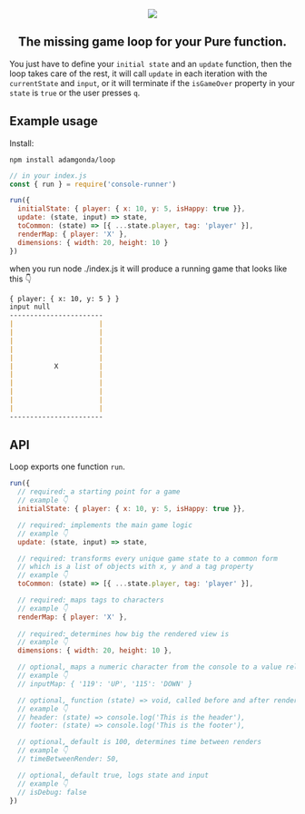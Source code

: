 <p align="center">
  <img src="https://github.com/AdamGonda/loop/blob/main/logo-v3.jpg">
</p>

<h2 align="center">
  The missing game loop for your Pure function.
</h2>

You just have to define your `initial state` and an `update` function,
then the loop takes care of the rest, it will call `update` in each iteration
with the `currentState` and `input`, or it will terminate if the `isGameOver`
property in your `state` is `true` or the user presses `q`.

## Example usage

Install:
```console
npm install adamgonda/loop
```

```js
// in your index.js
const { run } = require('console-runner')

run({
  initialState: { player: { x: 10, y: 5, isHappy: true }},
  update: (state, input) => state,
  toCommon: (state) => [{ ...state.player, tag: 'player' }],
  renderMap: { player: 'X' },
  dimensions: { width: 20, height: 10 }
})
```

when you run node ./index.js it will produce a running game that looks like this 👇

```md
{ player: { x: 10, y: 5 } }
input null
-----------------------
|                     |
|                     |
|                     |
|                     |
|                     |
|          X          |
|                     |
|                     |
|                     |
|                     |
|                     |
-----------------------
```

## API

Loop exports one function `run`.

```js
run({
  // required: a starting point for a game
  // example 👇
  initialState: { player: { x: 10, y: 5, isHappy: true }},

  // required: implements the main game logic
  // example 👇
  update: (state, input) => state,

  // required: transforms every unique game state to a common form
  // which is a list of objects with x, y and a tag property
  // example 👇
  toCommon: (state) => [{ ...state.player, tag: 'player' }],

  // required: maps tags to characters
  // example 👇
  renderMap: { player: 'X' },
  
  // required: determines how big the rendered view is
  // example 👇
  dimensions: { width: 20, height: 10 },

  // optional, maps a numeric character from the console to a value relevant to you
  // example 👇
  // inputMap: { '119': 'UP', '115': 'DOWN' }

  // optional, function (state) => void, called before and after render
  // example 👇
  // header: (state) => console.log('This is the header'),
  // footer: (state) => console.log('This is the footer'),

  // optional, default is 100, determines time between renders
  // example 👇
  // timeBetweenRender: 50,

  // optional, default true, logs state and input
  // example 👇
  // isDebug: false
})
```
